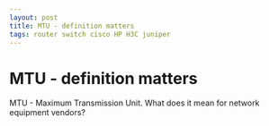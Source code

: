 ```yaml
---
layout: post
title: MTU - definition matters
tags: router switch cisco HP H3C juniper
---
```


# MTU - definition matters #

MTU - Maximum Transmission Unit. What does it mean for network equipment vendors?
